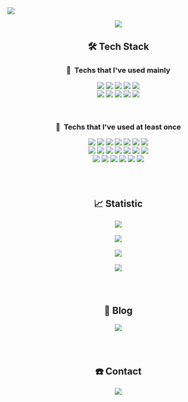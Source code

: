 <img src="https://capsule-render.vercel.app/api?type=waving&amp;color=timeGradient&amp;height=275&amp;text=Yu%20Jun%20Heo&amp;fontSize=70&amp;fontAlign=75" />

<p align="center">
  <a href="https://hits.seeyoufarm.com"><img src="https://hits.seeyoufarm.com/api/count/incr/badge.svg?url=https%3A%2F%2Fgithub.com%2Fordidxzero%2Fhit-counter&count_bg=%2379C83D&title_bg=%23555555&icon=&icon_color=%23E7E7E7&title=hits&edge_flat=false"/></a>
</p>

<h2 align="center">🛠 Tech Stack </h2>

<h3 align="center">🚀&nbsp; Techs that I've used mainly</h3>

<p align="center">
  <img src="https://img.shields.io/badge/HTML5-E34F26?style=flat-square&logo=HTML5&logoColor=white"/>
  <img src="https://img.shields.io/badge/CSS3-1572B6?style=flat-square&logo=css3&logoColor=white"/>
  <img src="https://img.shields.io/badge/Typescript-3178C6?style=flat-square&logo=Typescript&logoColor=white"/>
  <img src="https://img.shields.io/badge/Javascript-F7DF1E?style=flat-square&logo=javascript&logoColor=white"/>
  <img src="https://img.shields.io/badge/Redux-764ABC?style=flat-square&logo=Redux&logoColor=white"/>
  <br />
  <img src="https://img.shields.io/badge/MySQL-4479A1?style=flat-square&logo=MySql&logoColor=white"/>
  <img src="https://img.shields.io/badge/React-61DAFB?style=flat-square&logo=React&logoColor=white"/>
  <img src="https://img.shields.io/badge/NestJS-E0234E?style=flat-square&logo=NestJS&logoColor=white"/>
  <img src="https://img.shields.io/badge/Node.js-339933?style=flat-square&logo=Node.js&logoColor=white"/>
  <img src="https://img.shields.io/badge/AWS-232F3E?style=flat-square&logo=amazon-aws&logoColor=white"/>
</p>

<br />
<h3 align="center">📌&nbsp; Techs that I've used at least once</h3>
<p align="center">
  <img src="https://img.shields.io/badge/Go-00ADD8?style=flat-square&logo=Go&logoColor=white"/>
  <img src="https://img.shields.io/badge/Python-3776AB?style=flat-square&logo=Python&logoColor=white"/>
  <img src="https://img.shields.io/badge/Django-092E20?style=flat-square&logo=Django&logoColor=white"/>
  <img src="https://img.shields.io/badge/Prisma-2D3748?style=flat-square&logo=Prisma&logoColor=white"/>
  <img src="https://img.shields.io/badge/PostgreSQL-4169E1?style=flat-square&logo=PostgreSQL&logoColor=white"/>
  <img src="https://img.shields.io/badge/Next.js-000000?style=flat-square&logo=Next.js&logoColor=white"/>
  <img src="https://img.shields.io/badge/MongoDB-47A248?style=flat-square&logo=MongoDB&logoColor=white"/>
  <br />
  <img src="https://img.shields.io/badge/C%20Language-A8B9CC?style=flat-square&logo=C&logoColor=white"/>
  <img src="https://img.shields.io/badge/Rust-000000?style=flat-square&logo=Rust&logoColor=white"/>
  <img src="https://img.shields.io/badge/Firebase-FFCA28?style=flat-square&logo=Firebase&logoColor=white"/>
  <img src="https://img.shields.io/badge/Webpack-8DD6F9?style=flat-square&logo=Webpack&logoColor=white"/>
  <img src="https://img.shields.io/badge/Docker-2496ED?style=flat-square&logo=Docker&logoColor=white"/>
  <img src="https://img.shields.io/badge/GraphQL-E10098?style=flat-square&logo=GraphQL&logoColor=white"/>
  <img src="https://img.shields.io/badge/Jest-C21325?style=flat-square&logo=Jest&logoColor=white"/>
  <br />
  <img src="https://img.shields.io/badge/Gatsby-663399?style=flat-square&logo=Gatsby&logoColor=white"/>
  <img src="https://img.shields.io/badge/Github%20Actions-2088FF?style=flat-square&logo=Github%20Actions&logoColor=white"/>
  <img src="https://img.shields.io/badge/NGINX-009639?style=flat-square&logo=NGINX&logoColor=white"/>
  <img src="https://img.shields.io/badge/Tailwind%20CSS-06B6D4?style=flat-square&logo=Tailwind%20CSS&logoColor=white"/>
  <img src="https://img.shields.io/badge/Cytoscape.js-F7DF1E?style=flat-square&logo=Cytoscape.js&logoColor=white"/>
  <img src="https://img.shields.io/badge/Socket.io-010101?style=flat-square&logo=Socket.io&logoColor=white"/>
</p>

<br />
<br />
<h2 align="center">📈 Statistic</h2>
<p align="center">
  <a href="https://solved.ac/profile/ordidxzero">
    <img src="https://mazassumnida.wtf/api/v2/generate_badge?boj=ordidxzero" />
  </a>
  <br />
  <br />
  <img src="https://github-readme-stats.vercel.app/api/top-langs/?username=ordidxzero&layout=compact"/>
  <br />
  <br />
  <img src="https://github-readme-stats.vercel.app/api?username=ordidxzero&count_private=true&show_icons=true&"/>
  <br />
  <br />
  <img src="https://github-readme-stats.vercel.app/api/wakatime?username=ordidxzero"/>
</p>

<br />
<br />
<h2 align="center">📝 Blog</h2>
<p align="center">
  <img src="https://velog-readme-stats.vercel.app/api?name=ordidxzero" />
</p>

<br />
<br />
<h2 align="center">☎️ Contact</h2>
<p align="center">
  <a href="mailto:dev@dlwlrma.net">
    <img src="https://img.shields.io/badge/Gmail-EA4335?style=flat-square&logo=Gmail&logoColor=white"/>
  </a>
</p>
